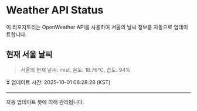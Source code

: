 
# Weather API Status

이 리포지토리는 OpenWeather API를 사용하여 서울의 날씨 정보를 자동으로 업데이트합니다.

## 현재 서울 날씨
> 서울의 현재 날씨: mist, 온도: 18.76°C, 습도: 94%

⏳ 업데이트 시간: 2025-10-01 08:28:28 (KST)

---
자동 업데이트 봇에 의해 관리됩니다.
